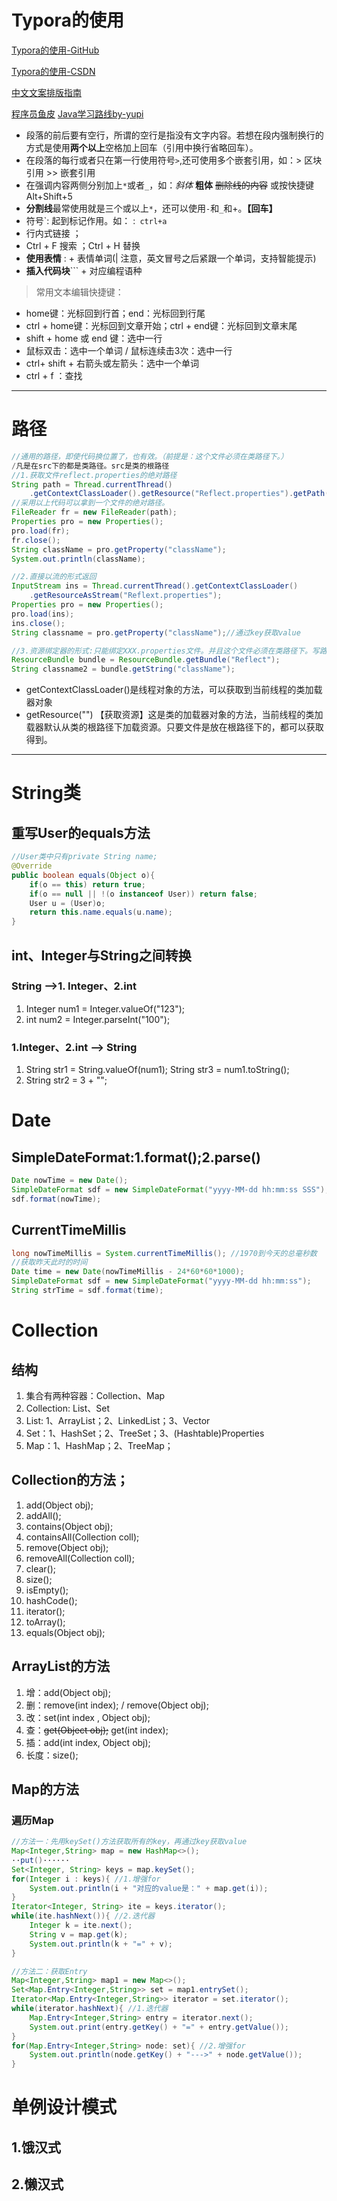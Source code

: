 #  Typora的使用

[Typora的使用-GitHub](https://github.com/younghz/Markdown)

[Typora的使用-CSDN](https://blog.csdn.net/weixin_39751195/article/details/109971095)

[中文文案排版指南](https://github.com/sparanoid/chinese-copywriting-guidelines/blob/master/README.zh-CN.md)

[程序员鱼皮](https://www.code-nav.cn/resources)     [Java学习路线by-yupi](https://doc.code-nav.cn/roadmap/java)

- 段落的前后要有空行，所谓的空行是指没有文字内容。若想在段内强制换行的方式是使用**两个以上**空格加上回车（引用中换行省略回车）。
- 在段落的每行或者只在第一行使用符号`>`,还可使用多个嵌套引用，如：\> 区块引用 \>> 嵌套引用
- 在强调内容两侧分别加上`*`或者`_`，如：*斜体*   **粗体**  ~~删除线的内容~~ 或按快捷键Alt+Shift+5
- **分割线**最常使用就是三个或以上`*`，还可以使用`-`和`_`和+。**【回车】**
- 符号`: 起到标记作用。如： :`` ctrl+a``
- []() 行内式链接  ；
- Ctrl + F 搜索 ；Ctrl + H 替换
- **使用表情** : + 表情单词(| 注意，英文冒号之后紧跟一个单词，支持智能提示)
- **插入代码块**\``` + 对应编程语种

>常用文本编辑快捷键：

- home键：光标回到行首；end：光标回到行尾
- ctrl + home键：光标回到文章开始；ctrl + end键：光标回到文章末尾
- shift + home 或 end 键：选中一行
- 鼠标双击：选中一个单词 / 鼠标连续击3次：选中一行
-  ctrl+ shift + 右箭头或左箭头：选中一个单词
- ctrl + f ：查找

---

# 路径

```java
//通用的路径，即使代码换位置了，也有效。（前提是：这个文件必须在类路径下。）
/凡是在src下的都是类路径。src是类的根路径
//1.获取文件reflect.properties的绝对路径
String path = Thread.currentThread()
    .getContextClassLoader().getResource("Reflect.properties").getPath();
//采用以上代码可以拿到一个文件的绝对路径。
FileReader fr = new FileReader(path);
Properties pro = new Properties();
pro.load(fr);
fr.close();
String className = pro.getProperty("className");
System.out.println(className);

//2.直接以流的形式返回
InputStream ins = Thread.currentThread().getContextClassLoader()
    .getResourceAsStream("Reflext.properties");
Properties pro = new Properties();
pro.load(ins);
ins.close();
String classname = pro.getProperty("className");//通过key获取value

//3.资源绑定器的形式:只能绑定XXX.properties文件。并且这个文件必须在类路径下。写路径的时候，路径后面的扩展名不能写。
ResourceBundle bundle = ResourceBundle.getBundle("Reflect");
String classname2 = bundle.getString("className");
```

- getContextClassLoader()是线程对象的方法，可以获取到当前线程的类加载器对象
- getResource("") 【获取资源】这是类的加载器对象的方法，当前线程的类加载器默认从类的根路径下加载资源。只要文件是放在根路径下的，都可以获取得到。

----

# String类

## 重写User的equals方法

```java
//User类中只有private String name;
@Override
public boolean equals(Object o){
    if(o == this) return true;
    if(o == null || !(o instanceof User)) return false;
    User u = (User)o;
    return this.name.equals(u.name);
}
```

## int、Integer与String之间转换

### String -->1. Integer、2.int

1. Integer num1 = Integer.valueOf("123");
2. int num2 = Integer.parseInt("100");

### 1.Integer、2.int --> String

1. String str1 = String.valueOf(num1);  String str3 = num1.toString();
2. String str2 = 3 + "";

# Date

## SimpleDateFormat:1.format();2.parse()

```java
Date nowTime = new Date();
SimpleDateFormat sdf = new SimpleDateFormat("yyyy-MM-dd hh:mm:ss SSS");
sdf.format(nowTime);
```

## CurrentTimeMillis

```java
long nowTimeMillis = System.currentTimeMillis(); //1970到今天的总毫秒数
//获取昨天此时的时间
Date time = new Date(nowTimeMillis - 24*60*60*1000);
SimpleDateFormat sdf = new SimpleDateFormat("yyyy-MM-dd hh:mm:ss");
String strTime = sdf.format(time);
```

# Collection

## 结构

1. 集合有两种容器：Collection、Map
2. Collection: List、Set
3. List: 1、ArrayList；2、LinkedList；3、Vector
4. Set：1、HashSet；2、TreeSet；3、(Hashtable)Properties
5. Map：1、HashMap；2、TreeMap；

## Collection的方法；

1. add(Object obj);
2. addAll();
3. contains(Object obj);
4. containsAll(Collection coll);
5. remove(Object obj);
6. removeAll(Collection coll);
7. clear();
8. size();
9. isEmpty();
10. hashCode();
11. iterator();
12. toArray();
13. equals(Object obj);

## ArrayList的方法

1. 增：add(Object obj);
2. 删：remove(int index); / remove(Object obj);
3. 改：set(int index , Object obj);
4. 查：~~get(Object obj);~~   get(int index);
5. 插：add(int index, Object obj);
6. 长度：size();

## Map的方法



### 遍历Map

```java
//方法一：先用keySet()方法获取所有的key，再通过key获取value
Map<Integer,String> map = new HashMap<>();
··put()······
Set<Integer, String> keys = map.keySet();
for(Integer i : keys){ //1.增强for
    System.out.println(i + "对应的value是：" + map.get(i));
}
Iterator<Integer, String> ite = keys.iterator();
while(ite.hashNext()){ //2.迭代器
    Integer k = ite.next();
    String v = map.get(k);
    System.out.println(k + "=" + v);
}

//方法二：获取Entry
Map<Integer,String> map1 = new Map<>();
Set<Map.Entry<Integer,String>> set = map1.entrySet();
Iterator<Map.Entry<Integer,String>> iterator = set.iterator();
while(iterator.hashNext){ //1.迭代器
    Map.Entry<Integer,String> entry = iterator.next();
    System.out.print(entry.getKey() + "=" + entry.getValue());
}
for(Map.Entry<Integer,String> node: set){ //2.增强for
    System.out.println(node.getKey() + "--->" + node.getValue());
}
```

# 单例设计模式

## 1.饿汉式





## 2.懒汉式



